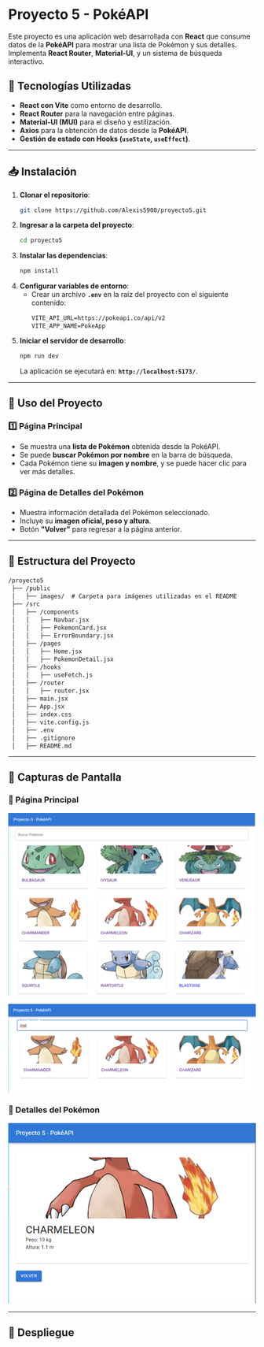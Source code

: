 # Proyecto 5 - PokéAPI

Este proyecto es una aplicación web desarrollada con **React** que consume datos de la **PokéAPI** para mostrar una lista de Pokémon y sus detalles. Implementa **React Router**, **Material-UI**, y un sistema de búsqueda interactivo.

## 🚀 Tecnologías Utilizadas
- **React con Vite** como entorno de desarrollo.
- **React Router** para la navegación entre páginas.
- **Material-UI (MUI)** para el diseño y estilización.
- **Axios** para la obtención de datos desde la **PokéAPI**.
- **Gestión de estado con Hooks (`useState`, `useEffect`)**.

---

## 📥 Instalación
1. **Clonar el repositorio**:
   ```bash
   git clone https://github.com/Alexis5900/proyecto5.git
   ```
2. **Ingresar a la carpeta del proyecto**:
   ```bash
   cd proyecto5
   ```
3. **Instalar las dependencias**:
   ```bash
   npm install
   ```
4. **Configurar variables de entorno**:
   - Crear un archivo **`.env`** en la raíz del proyecto con el siguiente contenido:
     ```env
     VITE_API_URL=https://pokeapi.co/api/v2
     VITE_APP_NAME=PokeApp
     ```
5. **Iniciar el servidor de desarrollo**:
   ```bash
   npm run dev
   ```
   La aplicación se ejecutará en: **`http://localhost:5173/`**.

---

## 📌 Uso del Proyecto
### 1️⃣ Página Principal
- Se muestra una **lista de Pokémon** obtenida desde la PokéAPI.
- Se puede **buscar Pokémon por nombre** en la barra de búsqueda.
- Cada Pokémon tiene su **imagen y nombre**, y se puede hacer clic para ver más detalles.

### 2️⃣ Página de Detalles del Pokémon
- Muestra información detallada del Pokémon seleccionado.
- Incluye su **imagen oficial, peso y altura**.
- Botón **"Volver"** para regresar a la página anterior.

---

## 📌 Estructura del Proyecto
```
/proyecto5
 ├── /public
 │   ├── images/  # Carpeta para imágenes utilizadas en el README
 ├── /src
 │   ├── /components
 │   │   ├── Navbar.jsx
 │   │   ├── PokemonCard.jsx
 │   │   ├── ErrorBoundary.jsx
 │   ├── /pages
 │   │   ├── Home.jsx
 │   │   ├── PokemonDetail.jsx
 │   ├── /hooks
 │   │   ├── useFetch.js
 │   ├── /router
 │   │   ├── router.jsx
 │   ├── main.jsx
 │   ├── App.jsx
 │   ├── index.css
 │   ├── vite.config.js
 │   ├── .env
 │   ├── .gitignore
 │   ├── README.md
```

---

## 📌 Capturas de Pantalla
### 📌 Página Principal
![Página Principal](public/images/principal.png)

![Página Principal](public/images/filtrado.png)

### 📌 Detalles del Pokémon
![Detalles Pokémon](public/images/detalle.png)

---

## 📌 Despliegue

